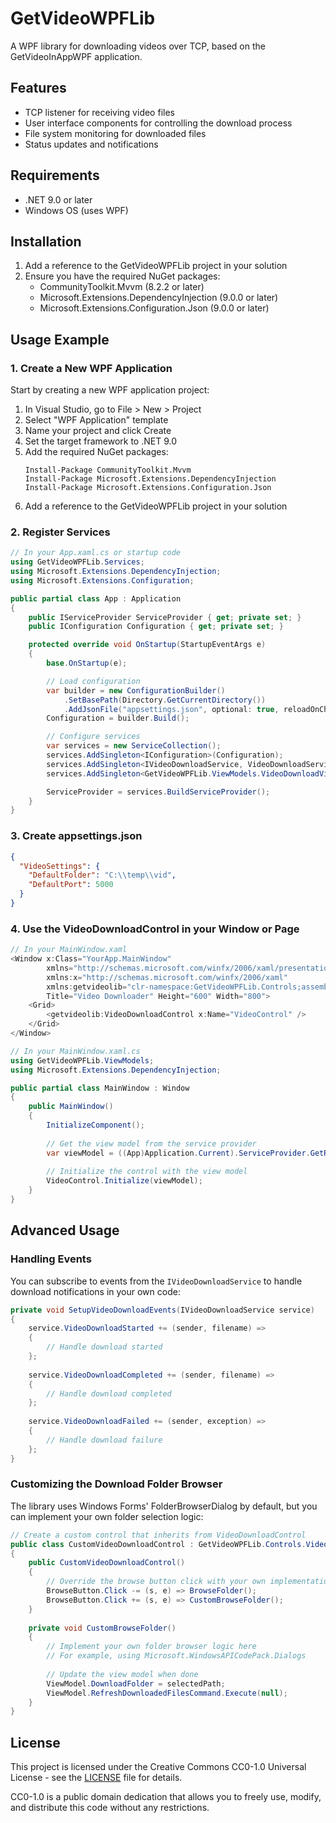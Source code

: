 # GetVideoWPFLib

A WPF library for downloading videos over TCP, based on the GetVideoInAppWPF application.

## Features

- TCP listener for receiving video files
- User interface components for controlling the download process
- File system monitoring for downloaded files
- Status updates and notifications

## Requirements

- .NET 9.0 or later
- Windows OS (uses WPF)

## Installation

1. Add a reference to the GetVideoWPFLib project in your solution
2. Ensure you have the required NuGet packages:
   - CommunityToolkit.Mvvm (8.2.2 or later)
   - Microsoft.Extensions.DependencyInjection (9.0.0 or later)
   - Microsoft.Extensions.Configuration.Json (9.0.0 or later)

## Usage Example

### 1. Create a New WPF Application

Start by creating a new WPF application project:

1. In Visual Studio, go to File > New > Project
2. Select "WPF Application" template
3. Name your project and click Create
4. Set the target framework to .NET 9.0
5. Add the required NuGet packages:
   ```
   Install-Package CommunityToolkit.Mvvm
   Install-Package Microsoft.Extensions.DependencyInjection
   Install-Package Microsoft.Extensions.Configuration.Json
   ```
6. Add a reference to the GetVideoWPFLib project in your solution

### 2. Register Services

```csharp
// In your App.xaml.cs or startup code
using GetVideoWPFLib.Services;
using Microsoft.Extensions.DependencyInjection;
using Microsoft.Extensions.Configuration;

public partial class App : Application
{
    public IServiceProvider ServiceProvider { get; private set; }
    public IConfiguration Configuration { get; private set; }

    protected override void OnStartup(StartupEventArgs e)
    {
        base.OnStartup(e);

        // Load configuration
        var builder = new ConfigurationBuilder()
            .SetBasePath(Directory.GetCurrentDirectory())
            .AddJsonFile("appsettings.json", optional: true, reloadOnChange: true);
        Configuration = builder.Build();

        // Configure services
        var services = new ServiceCollection();
        services.AddSingleton<IConfiguration>(Configuration);
        services.AddSingleton<IVideoDownloadService, VideoDownloadService>();
        services.AddSingleton<GetVideoWPFLib.ViewModels.VideoDownloadViewModel>();

        ServiceProvider = services.BuildServiceProvider();
    }
}
```

### 3. Create appsettings.json

```json
{
  "VideoSettings": {
    "DefaultFolder": "C:\\temp\\vid",
    "DefaultPort": 5000
  }
}
```

### 4. Use the VideoDownloadControl in your Window or Page

```csharp
// In your MainWindow.xaml
<Window x:Class="YourApp.MainWindow"
        xmlns="http://schemas.microsoft.com/winfx/2006/xaml/presentation"
        xmlns:x="http://schemas.microsoft.com/winfx/2006/xaml"
        xmlns:getvideolib="clr-namespace:GetVideoWPFLib.Controls;assembly=GetVideoWPFLib"
        Title="Video Downloader" Height="600" Width="800">
    <Grid>
        <getvideolib:VideoDownloadControl x:Name="VideoControl" />
    </Grid>
</Window>
```

```csharp
// In your MainWindow.xaml.cs
using GetVideoWPFLib.ViewModels;
using Microsoft.Extensions.DependencyInjection;

public partial class MainWindow : Window
{
    public MainWindow()
    {
        InitializeComponent();
        
        // Get the view model from the service provider
        var viewModel = ((App)Application.Current).ServiceProvider.GetRequiredService<VideoDownloadViewModel>();
        
        // Initialize the control with the view model
        VideoControl.Initialize(viewModel);
    }
}
```

## Advanced Usage

### Handling Events

You can subscribe to events from the `IVideoDownloadService` to handle download notifications in your own code:

```csharp
private void SetupVideoDownloadEvents(IVideoDownloadService service)
{
    service.VideoDownloadStarted += (sender, filename) => 
    {
        // Handle download started
    };
    
    service.VideoDownloadCompleted += (sender, filename) => 
    {
        // Handle download completed
    };
    
    service.VideoDownloadFailed += (sender, exception) => 
    {
        // Handle download failure
    };
}
```

### Customizing the Download Folder Browser

The library uses Windows Forms' FolderBrowserDialog by default, but you can implement your own folder selection logic:

```csharp
// Create a custom control that inherits from VideoDownloadControl
public class CustomVideoDownloadControl : GetVideoWPFLib.Controls.VideoDownloadControl
{
    public CustomVideoDownloadControl()
    {
        // Override the browse button click with your own implementation
        BrowseButton.Click -= (s, e) => BrowseFolder();
        BrowseButton.Click += (s, e) => CustomBrowseFolder();
    }
    
    private void CustomBrowseFolder()
    {
        // Implement your own folder browser logic here
        // For example, using Microsoft.WindowsAPICodePack.Dialogs
        
        // Update the view model when done
        ViewModel.DownloadFolder = selectedPath;
        ViewModel.RefreshDownloadedFilesCommand.Execute(null);
    }
}
```

## License

This project is licensed under the Creative Commons CC0-1.0 Universal License - see the [LICENSE](LICENSE) file for details.

CC0-1.0 is a public domain dedication that allows you to freely use, modify, and distribute this code without any restrictions.


